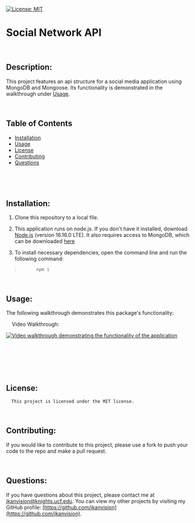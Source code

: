 [![License: MIT](https://img.shields.io/badge/License-MIT-yellow.svg)](https://opensource.org/licenses/MIT)
  
  # Social Network API
  <br>

  

  ## Description: 
  This project features an api structure for a social media application using MongoDB and Mongoose. Its functionality is demonstrated in the walkthrough under [Usage](#usage).
  &nbsp;
  &nbsp;

  &nbsp;
  &nbsp;
  ## Table of Contents
  - [Installation](#installation)
  - [Usage](#usage)
  - [License](#license)
  - [Contributing](#contributing)
  - [Questions](#questions)
  <br>

  &nbsp;
  &nbsp;
  ## Installation:
  1. Clone this repository to a local file.

  2. This application runs on node.js. If you don't have it installed, download [Node.js](https://nodejs.org/en/) (version 16.18.0 LTE). It also requires access to MongoDB, which can be downloaded [here](https://www.mongodb.com/docs/manual/installation/)

  3. To install necessary dependencies, open the command line and run the following command:
  >           npm i
  

  &nbsp;
  &nbsp;
  ## Usage:
  The following walkthrough demonstrates this package's functionality:
  &nbsp;
  &nbsp;
  
  &nbsp;
  &nbsp;
  Video Walkthrough:

  [![Video walkthrough demonstrating the functionality of the application](images/walkthrough-scrnshot.png)](https://drive.google.com/file/d/1rN_Wgi-CyruV6yYZAOyjUCAe0oRhMqDj/view)
  
  &nbsp;
  &nbsp;

  &nbsp;
  &nbsp;

  &nbsp;
  &nbsp;
  ## License:

      This project is licensed under the MIT license.

    
  &nbsp;
  &nbsp;

  ## Contributing:
  If you would like to contribute to this project, please use a fork to push your code to the repo and make a pull request.
  &nbsp;
  &nbsp;
  
  &nbsp;
  &nbsp;
  ## Questions:
  If you have questions about this project, please contact me at [jkanvision@knights.ucf.edu](mailto:jkanvision@knights.ucf.edu). You can view my other projects by visiting my GitHub profile: [https://github.com/jkanvision](https://github.com/jkanvision).
